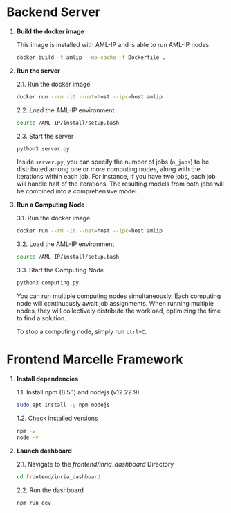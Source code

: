 # Backend Server

1. **Build the docker image**

	This image is installed with AML-IP and is able to run AML-IP nodes.

	```bash
	docker build -t amlip --no-cache -f Dockerfile .
	```

2.	**Run the server**

	2.1. Run the docker image

	```bash
	docker run --rm -it --net=host --ipc=host amlip
	```

	2.2. Load the AML-IP environment

	```bash
	source /AML-IP/install/setup.bash
	```

	2.3. Start the server

	```bash
	python3 server.py
	```

	Inside `server.py`, you can specify the number of jobs (`n_jobs`) to be distributed among one or more computing nodes, along with the iterations within each job. For instance, if you have two jobs, each job will handle half of the iterations. The resulting models from both jobs will be combined into a comprehensive model.


3.	**Run a Computing Node**

	3.1. Run the docker image

	```bash
	docker run --rm -it --net=host --ipc=host amlip
	```

	3.2. Load the AML-IP environment

	```bash
	source /AML-IP/install/setup.bash
	```

	3.3. Start the Computing Node

	```bash
	python3 computing.py
	```

	You can run multiple computing nodes simultaneously. Each computing node will continuously await job assignments. When running multiple nodes, they will collectively distribute the workload, optimizing the time to find a solution.

	To stop a computing node, simply run `ctrl+C`.

# Frontend Marcelle Framework

1.	**Install dependencies**

	1.1. Install npm (8.5.1) and nodejs (v12.22.9)

	```bash
	sudo apt install -y npm nodejs
	```

	1.2. Check installed versions

	```bash
	npm -v
	node -v
	```

2.	**Launch dashboard**

	2.1. Navigate to the *frontend/inria_dashboard* Directory

	```bash
	cd frontend/inria_dashboard
	```

	2.2. Run the dashboard

	```bash
	npm run dev
	```
